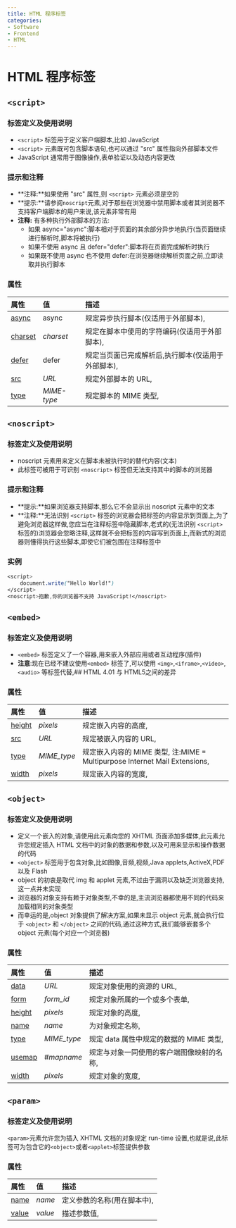 ```yaml
---
title: HTML 程序标签
categories:
- Software
- Frontend
- HTML
---
```

# HTML 程序标签

## `<script>`

### 标签定义及使用说明

- `<script>` 标签用于定义客户端脚本,比如 JavaScript
- `<script>` 元素既可包含脚本语句,也可以通过 "src" 属性指向外部脚本文件
- JavaScript 通常用于图像操作,表单验证以及动态内容更改

### 提示和注释

- **注释:**如果使用 "src" 属性,则 `<script>` 元素必须是空的
- **提示:**请参阅`noscript`元素,对于那些在浏览器中禁用脚本或者其浏览器不支持客户端脚本的用户来说,该元素非常有用
- **注释:** 有多种执行外部脚本的方法:
    - 如果 async="async":脚本相对于页面的其余部分异步地执行(当页面继续进行解析时,脚本将被执行)
    - 如果不使用 async 且 defer="defer":脚本将在页面完成解析时执行
    - 如果既不使用 async 也不使用 defer:在浏览器继续解析页面之前,立即读取并执行脚本

### 属性

| 属性                                                         | 值          | 描述                                                   |
| :----------------------------------------------------------- | :---------- | :----------------------------------------------------- |
| [async](https://www.runoob.com/tags/att-script-async.html)   | async       | 规定异步执行脚本(仅适用于外部脚本),                 |
| [charset](https://www.runoob.com/tags/att-script-charset.html) | *charset*   | 规定在脚本中使用的字符编码(仅适用于外部脚本),       |
| [defer](https://www.runoob.com/tags/att-script-defer.html)   | defer       | 规定当页面已完成解析后,执行脚本(仅适用于外部脚本), |
| [src](https://www.runoob.com/tags/att-script-src.html)       | *URL*       | 规定外部脚本的 URL,                                   |
| [type](https://www.runoob.com/tags/att-script-type.html)     | *MIME-type* | 规定脚本的 MIME 类型,                                 |

## `<noscript>`

### 标签定义及使用说明

- noscript 元素用来定义在脚本未被执行时的替代内容(文本)
- 此标签可被用于可识别 `<noscript>` 标签但无法支持其中的脚本的浏览器

### 提示和注释

- **提示:**如果浏览器支持脚本,那么它不会显示出 noscript 元素中的文本
- **注释:**无法识别 `<script>` 标签的浏览器会把标签的内容显示到页面上,为了避免浏览器这样做,您应当在注释标签中隐藏脚本,老式的(无法识别 `<script>` 标签的)浏览器会忽略注释,这样就不会把标签的内容写到页面上,而新式的浏览器则懂得执行这些脚本,即使它们被包围在注释标签中

### 实例

```css
<script>
	document.write("Hello World!")
</script>
<noscript>抱歉,你的浏览器不支持 JavaScript!</noscript>
```

## `<embed>`

### 标签定义及使用说明

- `<embed>` 标签定义了一个容器,用来嵌入外部应用或者互动程序(插件)
- **注意**:现在已经不建议使用`<embed>` 标签了,可以使用 `<img>`,`<iframe>`,`<video>`,`<audio>` 等标签代替,## HTML 4.01 与 HTML5之间的差异

### 属性

| 属性                                                        | 值          | 描述                                                         |
| :---------------------------------------------------------- | :---------- | :----------------------------------------------------------- |
| [height](https://www.runoob.com/tags/att-embed-height.html) | *pixels*    | 规定嵌入内容的高度,                                         |
| [src](https://www.runoob.com/tags/att-embed-src.html)       | *URL*       | 规定被嵌入内容的 URL,                                       |
| [type](https://www.runoob.com/tags/att-embed-type.html)     | *MIME_type* | 规定嵌入内容的 MIME 类型, 注:MIME = Multipurpose Internet Mail Extensions, |
| [width](https://www.runoob.com/tags/att-embed-width.html)   | *pixels*    | 规定嵌入内容的宽度,                                         |

## `<object>`

### 标签定义及使用说明

- 定义一个嵌入的对象,请使用此元素向您的 XHTML 页面添加多媒体,此元素允许您规定插入 HTML 文档中的对象的数据和参数,以及可用来显示和操作数据的代码
- `<object>` 标签用于包含对象,比如图像,音频,视频,Java applets,ActiveX,PDF 以及 Flash
- object 的初衷是取代 img 和 applet 元素,不过由于漏洞以及缺乏浏览器支持,这一点并未实现
- 浏览器的对象支持有赖于对象类型,不幸的是,主流浏览器都使用不同的代码来加载相同的对象类型
- 而幸运的是,object 对象提供了解决方案,如果未显示 object 元素,就会执行位于 `<object>` 和 `</object>` 之间的代码,通过这种方式,我们能够嵌套多个 object 元素(每个对应一个浏览器)

### 属性

| 属性                                                         | 值          | 描述                                       |
| :----------------------------------------------------------- | :---------- | :----------------------------------------- |
| [data](https://www.runoob.com/tags/att-object-data.html)     | *URL*       | 规定对象使用的资源的 URL,                 |
| [form](https://www.runoob.com/tags/att-object-form.html)     | *form_id*   | 规定对象所属的一个或多个表单,             |
| [height](https://www.runoob.com/tags/att-object-height.html) | *pixels*    | 规定对象的高度,                           |
| [name](https://www.runoob.com/tags/att-object-name.html)     | *name*      | 为对象规定名称,                           |
| [type](https://www.runoob.com/tags/att-object-type.html)     | *MIME_type* | 规定 data 属性中规定的数据的 MIME 类型,   |
| [usemap](https://www.runoob.com/tags/att-object-usemap.html) | *#mapname*  | 规定与对象一同使用的客户端图像映射的名称, |
| [width](https://www.runoob.com/tags/att-object-width.html)   | *pixels*    | 规定对象的宽度,                           |

## `<param>`

### 标签定义及使用说明

`<param>`元素允许您为插入 XHTML 文档的对象规定 run-time 设置,也就是说,此标签可为包含它的`<object>`或者`<applet>`标签提供参数

### 属性

| 属性                                                      | 值      | 描述                           |
| :-------------------------------------------------------- | :------ | :----------------------------- |
| [name](https://www.runoob.com/tags/att-param-name.html)   | *name*  | 定义参数的名称(用在脚本中), |
| [value](https://www.runoob.com/tags/att-param-value.html) | *value* | 描述参数值,                   |
